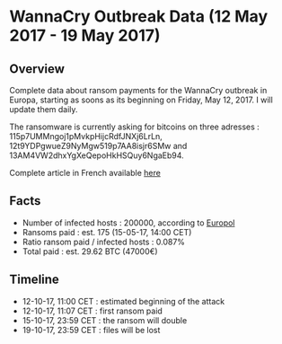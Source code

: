 # WannaCry Outbreak Data (12 May 2017 - 19 May 2017)

## Overview

Complete data about ransom payments for the WannaCry outbreak in Europa, starting as soons as its beginning on Friday, May 12, 2017. I will update them daily.

The ransomware is currently asking for bitcoins on three adresses : 115p7UMMngoj1pMvkpHijcRdfJNXj6LrLn, 12t9YDPgwueZ9NyMgw519p7AA8isjr6SMw and 13AM4VW2dhxYgXeQepoHkHSQuy6NgaEb94.

Complete article in French available [here][1] 

## Facts

* Number of infected hosts : 200000, according to [Europol][2]
* Ransoms paid : est. 175 (15-05-17, 14:00 CET)
* Ratio ransom paid / infected hosts : 0.087%
* Total paid : est. 29.62 BTC (47000€)

## Timeline

* 12-10-17, 11:00 CET : estimated beginning of the attack
* 12-10-17, 11:07 CET : first ransom paid
* 15-10-17, 23:59 CET : the ransom will double
* 19-10-17, 23:59 CET : files will be lost

[1]: https://www.linkedin.com/pulse/des-virus-et-hommes-romain-willmann
[2]: http://www.bbc.com/news/technology-39913630

